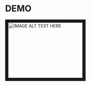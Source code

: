 # DEMO
<a href="https://www.youtube.com/watch?v=3DK3Yvi7wdE&fbclid=IwAR3YzYnoSvO-98-ZExEX6zLcXNMWQa63T3J1SNIUYM5WGxMGBBPhzR9LoiA"><img src="http://i3.ytimg.com/vi/3DK3Yvi7wdE/hqdefault.jpg" 
alt="IMAGE ALT TEXT HERE" width="240" height="180" border="10" /></a>

